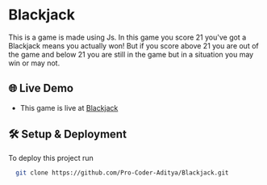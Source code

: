 # Blackjack

This is a game is made using Js. In this game you score 21 you've got a Blackjack means you actually won! But if you score above 21 you are out of the game and below 21 you are still in the game but in a situation you may win or may not.


## 🌐 Live Demo

- This game is live at [Blackjack](https://pro-coder-aditya.github.io/Blackjack/)


## 🛠 Setup & Deployment

To deploy this project run

```bash
  git clone https://github.com/Pro-Coder-Aditya/Blackjack.git
```

